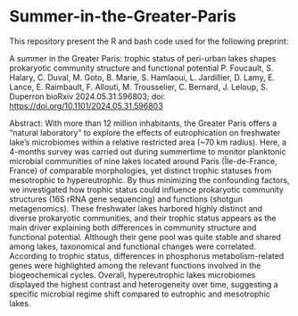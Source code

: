 # Summer-in-the-Greater-Paris
This repository present the R and bash code used for the following preprint:

A summer in the Greater Paris: trophic status of peri-urban lakes shapes prokaryotic community structure and functional potential
P. Foucault, S. Halary, C. Duval, M. Goto, B. Marie, S. Hamlaoui, L. Jardillier, D. Lamy, E. Lance, E. Raimbault, F. Allouti, M. Trousselier, C. Bernard, J. Leloup, S. Duperron
bioRxiv 2024.05.31.596803; doi: https://doi.org/10.1101/2024.05.31.596803

Abstract:
With more than 12 million inhabitants, the Greater Paris offers a “natural laboratory” to explore the effects of eutrophication on freshwater lake’s microbiomes within a relative restricted area (~70 km radius). Here, a 4-months survey was carried out during summertime to monitor planktonic microbial communities of nine lakes located around Paris (Île-de-France, France) of comparable morphologies, yet distinct trophic statuses from mesotrophic to hypereutrophic. By thus minimizing the confounding factors, we investigated how trophic status could influence prokaryotic community structures (16S rRNA gene sequencing) and functions (shotgun metagenomics). These freshwater lakes harbored highly distinct and diverse prokaryotic communities, and their trophic status appears as the main driver explaining both differences in community structure and functional potential. Although their gene pool was quite stable and shared among lakes, taxonomical and functional changes were correlated. According to trophic status, differences in phosphorus metabolism-related genes were highlighted among the relevant functions involved in the biogeochemical cycles. Overall, hypereutrophic lakes microbiomes displayed the highest contrast and heterogeneity over time, suggesting a specific microbial regime shift compared to eutrophic and mesotrophic lakes.

